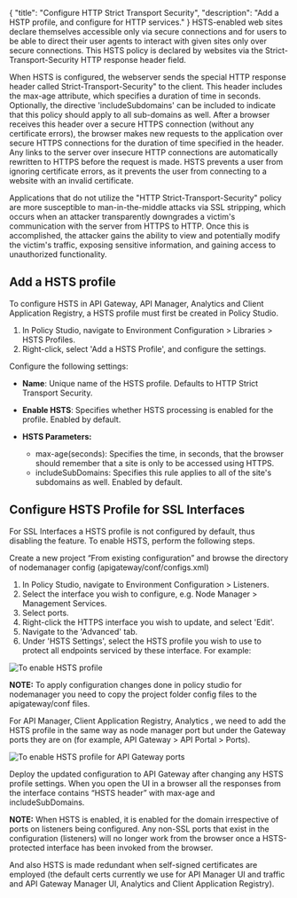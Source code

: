 {
"title": "Configure HTTP Strict Transport Security",
  "description": "Add a HSTP profile, and configure for HTTP services."
}
HSTS-enabled web sites declare themselves accessible only via secure connections and for users to be able to direct their user agents to interact with given sites only over secure connections. This HSTS policy is declared by websites via the Strict-Transport-Security HTTP response header field.

When HSTS is configured, the webserver sends the special HTTP response header called Strict-Transport-Security" to the client. This header includes the max-age attribute, which specifies a duration of time in seconds. Optionally, the directive 'includeSubdomains' can be included to indicate that this policy should apply to all sub-domains as well. After a browser receives this header over a secure HTTPS connection (without any certificate errors), the browser makes new requests to the application over secure HTTPS connections for the duration of time specified in the header. Any links to the server over insecure HTTP connections are automatically rewritten to HTTPS before the request is made. HSTS prevents a user from ignoring certificate errors, as it prevents the user from connecting to a website with an invalid certificate.

Applications that do not utilize the "HTTP Strict-Transport-Security" policy are more susceptible to man-in-the-middle attacks via SSL stripping, which occurs when an attacker transparently downgrades a victim's communication with the server from HTTPS to HTTP. Once this is accomplished, the attacker gains the ability to view and potentially modify the victim's traffic, exposing sensitive information, and gaining access to unauthorized functionality.

## Add a HSTS profile

To configure HSTS in API Gateway, API Manager, Analytics and Client Application Registry, a HSTS profile must first be created in Policy Studio.

1. In Policy Studio, navigate to Environment Configuration > Libraries > HSTS Profiles.
2. Right-click, select 'Add a HSTS Profile', and configure the settings.

Configure the following settings:

* **Name**: Unique name of the HSTS profile. Defaults to HTTP Strict Transport Security.
* **Enable HSTS**: Specifies whether HSTS processing is enabled for the profile. Enabled by default.
* **HSTS Parameters:**

    * max-age(seconds): Specifies the time, in seconds, that the browser should remember that a site is only to be accessed using HTTPS.
    * includeSubDomains: Specifies this rule applies to all of the site's     subdomains as well. Enabled by default.

## Configure HSTS Profile for SSL Interfaces

For SSL Interfaces a HSTS profile is not configured by default, thus disabling the feature. To enable HSTS, perform the following steps.

Create a new project “From existing configuration” and browse the directory of nodemanager config (apigateway/conf/configs.xml)

1. In Policy Studio, navigate to Environment Configuration > Listeners.
2. Select the interface you wish to configure, e.g. Node Manager > Management Services.
3. Select ports.
4. Right-click the HTTPS interface you wish to update, and select 'Edit'.
5. Navigate to the 'Advanced' tab.
6. Under 'HSTS Settings', select the HSTS profile you wish to use to protect all endpoints serviced by these interface.
   For example:

![To enable HSTS profile](/Images/docbook/images/general/hsts5.png)

**NOTE:** To apply configuration changes done in policy studio for nodemanager you need to copy the project folder config files to the apigateway/conf files.

For API Manager, Client Application Registry, Analytics , we need to add the HSTS profile in the same way as node manager port but under the Gateway ports they are on (for example, API Gateway > API Portal > Ports).

![To enable HSTS profile for API Gateway ports](/Images/docbook/images/general/hsts2.png)

Deploy the updated configuration to API Gateway after changing any HSTS profile settings. When you open the UI in a browser all the responses from the interface contains “HSTS header” with max-age and includeSubDomains.

**NOTE:** When HSTS is enabled, it is enabled for the domain irrespective of ports on listeners being configured. Any non-SSL ports that exist in the configuration (listeners) will no longer work from the browser once a HSTS-protected interface has been invoked from the browser.

And also HSTS is made redundant when self-signed certificates are employed (the default certs currently we use for API Manager UI and traffic and API Gateway Manager UI, Analytics and Client Application Registry).